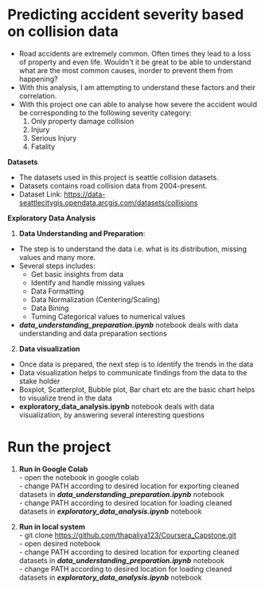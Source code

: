 # Predicting accident severity based on collision data
- Road accidents are extremely common. Often times they lead to a loss of property and even life. Wouldn't it be great to be able to understand what are the most common causes, inorder to prevent them from happening?
- With this analysis, I am attempting to understand these factors  and their correlation.  
- With this project one can able to analyse how severe the accident would be corresponding to the following severity category:
  1. Only property damage collision
  2. Injury
  3. Serious Injury
  4. Fatality

**Datasets**  
- The datasets used in this project is seattle collision datasets.
- Datasets contains road collision data from 2004-present.
- Dataset Link: https://data-seattlecitygis.opendata.arcgis.com/datasets/collisions

**Exploratory Data Analysis**
1. **Data Understanding and Preparation**:
  - The step is to understand the data i.e. what is its distribution, missing values and many more.
  - Several steps includes:
    - Get basic insights from data 
    - Identify and handle missing values
    - Data Formatting
    - Data Normalization (Centering/Scaling)  
    - Data Bining
    - Turning Categorical values to numerical values
  -  **_data_understanding_preparation.ipynb_** notebook deals with data understanding and data preparation sections
  
2. **Data visualization**
  - Once data is prepared, the next step is to identify the trends in the data
  - Data visualization helps to communicate findings from the data to the stake holder
  - Boxplot, Scatterplot, Bubble plot, Bar chart etc are the basic chart helps to visualize trend in the data
  - **exploratory_data_analysis.ipynb** notebook deals with data visualization, by answering several interesting questions
  
  
# Run the project
  1. **Run in Google Colab**    
    - open the notebook in google colab  
    - change PATH according to desired location for exporting cleaned datasets in **_data_understanding_preparation.ipynb_** notebook  
    - change PATH according to desired location for loading cleaned datasets in **_exploratory_data_analysis.ipynb_** notebook   
   
  2. **Run in local system**   
    - git clone https://github.com/thapaliya123/Coursera_Capstone.git  
    - open desired notebook  
    - change PATH according to desired location for exporting cleaned datasets in **_data_understanding_preparation.ipynb_** notebook  
    - change PATH according to desired location for loading cleaned datasets in **_exploratory_data_analysis.ipynb_** notebook   
 
  
